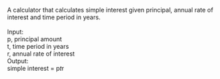A calculator that calculates simple interest given principal, annual rate of interest and time period in years.</br>
</br>Input:</br>
   p, principal amount</br>
   t, time period in years</br>
   r, annual rate of interest</br>
Output:</br>
   simple interest = p*t*r</br>

